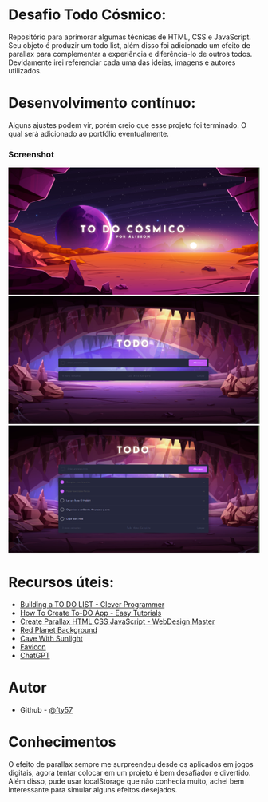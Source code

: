 # Desafio Todo Cósmico:

Repositório para aprimorar algumas técnicas de HTML, CSS e JavaScript. Seu objeto é produzir um todo list, além disso foi adicionado um efeito de parallax para complementar a experiência e diferência-lo de outros todos. Devidamente irei referenciar cada uma das ideias, imagens e autores utilizados.

# Desenvolvimento contínuo:

Alguns ajustes podem vir, porém creio que esse projeto foi terminado. O qual será adicionado ao portfólio eventualmente.

### Screenshot

![Minha tela - Desktop - 1](./docs/screenshots/Screenshot_1.png)
![Minha tela - Desktop - 2](./docs/screenshots/Screenshot_2.png)
![Minha tela - Desktop - 3](./docs/screenshots/Screenshot_3.png)

# Recursos úteis:

- [Building a TO DO LIST - Clever Programmer](https://www.youtube.com/watch?v=KA_8eOIsjn4)
- [How To Create To-DO App - Easy Tutorials](https://www.youtube.com/watch?v=G0jO8kUrg-I)
- [Create Parallax HTML CSS JavaScript - WebDesign Master](https://www.youtube.com/watch?v=F5ZKI-g-_qo)
- [Red Planet Background](https://www.vecteezy.com/free-vector/mars)
- [Cave With Sunlight](https://www.vecteezy.com/free-vector/mars)
- [Favicon](https://github.com/twitter/twemoji/blob/master/assets/svg/1f47e.svg)
- [ChatGPT](https://chat.openai.com/)

# Autor

- Github - [@fty57](https://github.com/fty57)

# Conhecimentos

O efeito de parallax sempre me surpreendeu desde os aplicados em jogos digitais, agora tentar colocar em um projeto é bem desafiador e divertido. Além disso, pude usar localStorage que não conhecia muito, achei bem interessante para simular alguns efeitos desejados.

